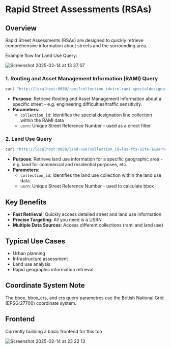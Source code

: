 # Rapid Street Assessments (RSAs)

## Overview

Rapid Street Assessments (RSAs) are designed to quickly retrieve comprehensive information about streets and the surrounding area.

Example flow for Land Use Query:

![Screenshot 2025-02-14 at 13 37 07](https://github.com/user-attachments/assets/7d05f8f4-cb00-490d-ab88-926bec951c69)

### 1. Routing and Asset Management Information (RAMI) Query

```bash
curl "http://localhost:8080/rami?collection_id=trn-rami-specialdesignationline-1&usrn=8100239"
```

- **Purpose**: Retrieve Routing and Asset Management Information about a specific street - e.g. engineering difficulties/traffic sensitivity.
- **Parameters**:
  - `collection_id`: Identifies the special designation line collection within the RAMI data
  - `usrn`: Unique Street Reference Number - used as a direct filter

### 2. Land Use Query

```bash
curl "http://localhost:8080/land-use?collection_id=lus-fts-site-1&usrn=11720125"
```

- **Purpose**: Retrieve land use information for a specific geographic area - e.g. land for commercial and residential purposes, etc.
- **Parameters**:
  - `collection_id`: Identifies the land use collection within the land use data
  - `usrn`: Unique Street Reference Number - used to calculate bbox

## Key Benefits

- **Fast Retrieval**: Quickly access detailed street and land use information
- **Precise Targeting**: All you need is a USRN
- **Multiple Data Sources**: Access different collections (rami and land use)

## Typical Use Cases

- Urban planning
- Infrastructure assessment
- Land use analysis
- Rapid geographic information retrieval

## Coordinate System Note

The bbox, bbox_crs, and crs query parametres use the British National Grid (EPSG:27700) coordinate system.

## Frontend 

Currently building a basic frontend for this too

![Screenshot 2025-02-14 at 23 22 13](https://github.com/user-attachments/assets/74a9b63f-c64c-4b77-8e82-8f611146c243)


